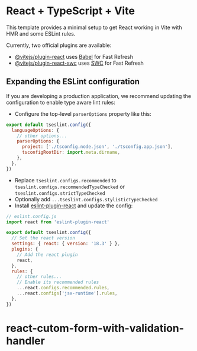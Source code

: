 # React + TypeScript + Vite

This template provides a minimal setup to get React working in Vite with HMR and some ESLint rules.

Currently, two official plugins are available:

- [@vitejs/plugin-react](https://github.com/vitejs/vite-plugin-react/blob/main/packages/plugin-react/README.md) uses [Babel](https://babeljs.io/) for Fast Refresh
- [@vitejs/plugin-react-swc](https://github.com/vitejs/vite-plugin-react-swc) uses [SWC](https://swc.rs/) for Fast Refresh

## Expanding the ESLint configuration

If you are developing a production application, we recommend updating the configuration to enable type aware lint rules:

- Configure the top-level `parserOptions` property like this:

```js
export default tseslint.config({
  languageOptions: {
    // other options...
    parserOptions: {
      project: ['./tsconfig.node.json', './tsconfig.app.json'],
      tsconfigRootDir: import.meta.dirname,
    },
  },
})
```

- Replace `tseslint.configs.recommended` to `tseslint.configs.recommendedTypeChecked` or `tseslint.configs.strictTypeChecked`
- Optionally add `...tseslint.configs.stylisticTypeChecked`
- Install [eslint-plugin-react](https://github.com/jsx-eslint/eslint-plugin-react) and update the config:

```js
// eslint.config.js
import react from 'eslint-plugin-react'

export default tseslint.config({
  // Set the react version
  settings: { react: { version: '18.3' } },
  plugins: {
    // Add the react plugin
    react,
  },
  rules: {
    // other rules...
    // Enable its recommended rules
    ...react.configs.recommended.rules,
    ...react.configs['jsx-runtime'].rules,
  },
})
```
# react-cutom-form-with-validation-handler
